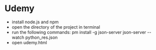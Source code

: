 # Udemy

- install node.js and npm
- open the directory of the project in terminal
- run the following commands:
  pm install -g json-server
  json-server --watch python_res.json
- open udemy.html
